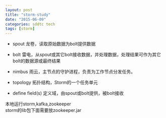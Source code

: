 ```yaml
---
layout: post
title: "storm-study"
date: "2015-06-09"
categories: sddtc tech
tags: [storm]
---
```


* spout 龙卷，读取原始数据为bolt提供数据  
* bolt 雷电，从spout或其它bolt接收数据，并处理数据，处理结果可作为其它bolt的数据源或最终结果  
* nimbus 雨云，主节点的守护进程，负责为工作节点分发任务。  

* topology 拓扑结构，Storm的一个任务单元  
* define field(s) 定义域，由spout或bolt提供，被bolt接收  

本地运行storm,kafka,zookeeper  
storm的lib包下面需要放zookeeper.jar  

